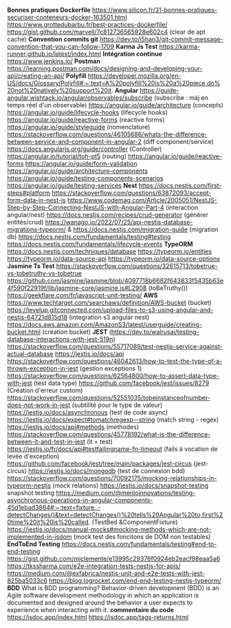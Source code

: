 **Bonnes pratiques Dockerfile**
https://www.silicon.fr/31-bonnes-pratiques-securiser-conteneurs-docker-163501.html 
https://www.grottedubarbu.fr/best-practices-dockerfile/
https://gist.github.com/marvell/7c812736565928e602c4 (clear de apt cache)
**Convention commits git**
https://dev.to/i5han3/git-commit-message-convention-that-you-can-follow-1709
**Karma Js Test**
https://karma-runner.github.io/latest/index.html
**Intégration continue**
https://www.jenkins.io/
**Postman**
https://learning.postman.com/docs/designing-and-developing-your-api/creating-an-api/
**Polyfill**
https://developer.mozilla.org/en-US/docs/Glossary/Polyfill#:~:text=A%20polyfill%20is%20a%20piece,do%20not%20natively%20support%20it.
**Angular**
https://guide-angular.wishtack.io/angular/observables/subscribe (subscribe : màj en temps réel d'un observable)
https://angular.io/guide/architecture (concepts)
https://angular.io/guide/lifecycle-hooks (lifecycle hooks)
https://angular.io/guide/reactive-forms (reactive forms)
https://angular.io/guide/styleguide (nomenclature)
https://stackoverflow.com/questions/46105686/whats-the-difference-between-service-and-component-in-angular-2 (diff component/service)
https://docs.angularjs.org/guide/controller (Controller)
https://angular.io/tutorial/toh-pt5 (routing)
https://angular.io/guide/reactive-forms
https://angular.io/guide/form-validation
https://angular.io/guide/architecture-components
https://angular.io/guide/testing-components-scenarios
https://angular.io/guide/testing-services
**Nest**
https://docs.nestjs.com/first-steps#platform
https://stackoverflow.com/questions/63872093/accept-form-data-in-nest-js
https://www.codemag.com/Article/2005051/NestJS-Step-by-Step-Connecting-NestJS-with-Angular-Part-4 (interaction angular/nest)
https://docs.nestjs.com/recipes/crud-generator (générer entités/crud)
https://wanago.io/2022/07/25/api-nestjs-database-migrations-typeorm/ & https://docs.nestjs.com/migration-guide (migration db)
https://docs.nestjs.com/fundamentals/testing#testing
https://docs.nestjs.com/fundamentals/lifecycle-events
**TypeORM**
https://docs.nestjs.com/techniques/database 
https://typeorm.io/entities
https://typeorm.io/data-source-api
https://typeorm.io/data-source-options
**Jasmine Ts Test**
https://stackoverflow.com/questions/32615713/tobetrue-vs-tobetruthy-vs-tobetrue
https://github.com/jasmine/jasmine/blob/4097718b6682f643833f5435b63e4f590f22919f/lib/jasmine-core/jasmine.js#L2908 (toBeTruthy())
https://geekflare.com/fr/javascript-unit-testing/
**AWS**
https://www.techtarget.com/searchaws/definition/AWS-bucket (bucket)
https://levelup.gitconnected.com/upload-files-to-s3-using-angular-and-nestjs-64721d815d18 (integration s3 angular nest)
https://docs.aws.amazon.com/AmazonS3/latest/userguide/creating-bucket.html (création bucket)
**JEST**
(https://dev.to/walrusai/testing-database-interactions-with-jest-519n)
https://stackoverflow.com/questions/55717089/test-nestjs-service-against-actual-database
https://jestjs.io/docs/api
https://stackoverflow.com/questions/46042613/how-to-test-the-type-of-a-thrown-exception-in-jest (gestion exceptions 1)
https://stackoverflow.com/questions/62564800/how-to-assert-data-type-with-jest (test data type)
https://github.com/facebook/jest/issues/8279 (Création d'erreur custom)
https://stackoverflow.com/questions/52551035/tobeinstanceofnumber-does-not-work-in-jest (subtilité pour le type de valeur)
https://jestjs.io/docs/asynchronous (test de code async)
https://jestjs.io/docs/expect#tomatchregexp--string (match string - regex)
https://jestjs.io/docs/api#methods (méthodes)
https://stackoverflow.com/questions/45778192/what-is-the-difference-between-it-and-test-in-jest (it = test)
https://jestjs.io/fr/docs/api#testfailingname-fn-timeout (fails à vocation de levée d'exception)
https://github.com/facebook/jest/tree/main/packages/jest-circus (jest-circus)
https://jestjs.io/docs/mongodb (test de connexion bdd)
https://stackoverflow.com/questions/70092175/mocking-relationships-in-typeorm-nestjs (mock relations)
https://jestjs.io/docs/snapshot-testing snapshot testing
https://medium.com/@menloinnovations/testing-asynchronous-operations-in-angular-components-45d1ebad3864#:~:text=fixture.,-detectChanges()&text=detectChanges()%20tells%20Angular%20to,first%20time%20it%20is%20called. (TestBed &ComponentFixture)
https://jestjs.io/docs/manual-mocks#mocking-methods-which-are-not-implemented-in-jsdom (mock test des foncitons de DOM non testables)
**EndToEnd Testing**
https://docs.nestjs.com/fundamentals/testing#end-to-end-testing
https://gist.github.com/mjclemente/e13995c29376f0924eb2eacf98eaa5a6
https://tkssharma.com/e2e-integration-tests-nestjs-for-apis/
https://medium.com/@exfabrica/nestjs-unit-and-e2e-tests-with-jest-825ba5033c6
https://blog.logrocket.com/end-end-testing-nestjs-typeorm/
**BDD**
What is BDD programming?
Behavior-driven development (BDD) is an Agile software development methodology in which an application is documented and designed around the behavior a user expects to experience when interacting with it.
**commentaire du code**
https://jsdoc.app/index.html
https://jsdoc.app/tags-returns.html
